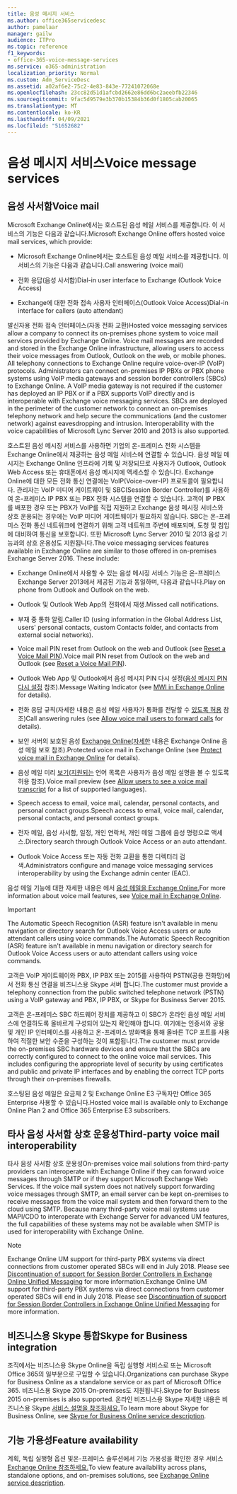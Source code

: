 ```yaml
---
title: 음성 메시지 서비스
ms.author: office365servicedesc
author: pamelaar
manager: gailw
audience: ITPro
ms.topic: reference
f1_keywords:
- office-365-voice-message-services
ms.service: o365-administration
localization_priority: Normal
ms.custom: Adm_ServiceDesc
ms.assetid: a02af6e2-75c2-4e83-843e-77241072068e
ms.openlocfilehash: 23cc82d51d1afcbd2662e86dd6bc2aeebfb22346
ms.sourcegitcommit: 9fac5d9579e3b370b15384b36d0f1805cab20065
ms.translationtype: MT
ms.contentlocale: ko-KR
ms.lasthandoff: 04/09/2021
ms.locfileid: "51652682"
---
```

# <a name="voice-message-services"></a><span data-ttu-id="185d8-102">음성 메시지 서비스</span><span class="sxs-lookup"><span data-stu-id="185d8-102">Voice message services</span></span>

## <a name="voice-mail"></a><span data-ttu-id="185d8-103">음성 사서함</span><span class="sxs-lookup"><span data-stu-id="185d8-103">Voice mail</span></span>

<span data-ttu-id="185d8-104">Microsoft Exchange Online에서는 호스트된 음성 메일 서비스를 제공합니다. 이 서비스의 기능은 다음과 같습니다.</span><span class="sxs-lookup"><span data-stu-id="185d8-104">Microsoft Exchange Online offers hosted voice mail services, which provide:</span></span>
  
- <span data-ttu-id="185d8-105">Microsoft Exchange Online에서는 호스트된 음성 메일 서비스를 제공합니다. 이 서비스의 기능은 다음과 같습니다.</span><span class="sxs-lookup"><span data-stu-id="185d8-105">Call answering (voice mail)</span></span>
    
- <span data-ttu-id="185d8-106">전화 응답(음성 사서함)</span><span class="sxs-lookup"><span data-stu-id="185d8-106">Dial-in user interface to Exchange (Outlook Voice Access)</span></span>
    
- <span data-ttu-id="185d8-107">Exchange에 대한 전화 접속 사용자 인터페이스(Outlook Voice Access)</span><span class="sxs-lookup"><span data-stu-id="185d8-107">Dial-in interface for callers (auto attendant)</span></span>
    
<span data-ttu-id="185d8-p101">발신자용 전화 접속 인터페이스(자동 전화 교환)</span><span class="sxs-lookup"><span data-stu-id="185d8-p101">Hosted voice messaging services allow a company to connect its on-premises phone system to voice mail services provided by Exchange Online. Voice mail messages are recorded and stored in the Exchange Online infrastructure, allowing users to access their voice messages from Outlook, Outlook on the web, or mobile phones. All telephony connections to Exchange Online require voice-over-IP (VoIP) protocols. Administrators can connect on-premises IP PBXs or PBX phone systems using VoIP media gateways and session border controllers (SBCs) to Exchange Online. A VoIP media gateway is not required if the customer has deployed an IP PBX or if a PBX supports VoIP directly and is interoperable with Exchange voice messaging services. SBCs are deployed in the perimeter of the customer network to connect an on-premises telephony network and help secure the communications (and the customer network) against eavesdropping and intrusion. Interoperability with the voice capabilities of Microsoft Lync Server 2010 and 2013 is also supported.</span></span>
  
<span data-ttu-id="185d8-p102">호스트된 음성 메시징 서비스를 사용하면 기업의 온-프레미스 전화 시스템을 Exchange Online에서 제공하는 음성 메일 서비스에 연결할 수 있습니다. 음성 메일 메시지는 Exchange Online 인프라에 기록 및 저장되므로 사용자가 Outlook, Outlook Web Access 또는 휴대폰에서 음성 메시지에 액세스할 수 있습니다. Exchange Online에 대한 모든 전화 통신 연결에는 VoIP(Voice-over-IP) 프로토콜이 필요합니다. 관리자는 VoIP 미디어 게이트웨이 및 SBC(Session Border Controller)를 사용하여 온-프레미스 IP PBX 또는 PBX 전화 시스템을 연결할 수 있습니다. 고객이 IP PBX를 배포한 경우 또는 PBX가 VoIP를 직접 지원하고 Exchange 음성 메시징 서비스와 상호 운용되는 경우에는 VoIP 미디어 게이트웨이가 필요하지 않습니다. SBC는 온-프레미스 전화 통신 네트워크에 연결하기 위해 고객 네트워크 주변에 배포되며, 도청 및 침입에 대비하여 통신을 보호합니다. 또한 Microsoft Lync Server 2010 및 2013 음성 기능과의 상호 운용성도 지원됩니다.</span><span class="sxs-lookup"><span data-stu-id="185d8-p102">The voice messaging services features available in Exchange Online are similar to those offered in on-premises Exchange Server 2016. These include:</span></span>
  
- <span data-ttu-id="185d8-117">Exchange Online에서 사용할 수 있는 음성 메시징 서비스 기능은 온-프레미스 Exchange Server 2013에서 제공된 기능과 동일하며, 다음과 같습니다.</span><span class="sxs-lookup"><span data-stu-id="185d8-117">Play on phone from Outlook and Outlook on the web.</span></span>
    
- <span data-ttu-id="185d8-118">Outlook 및 Outlook Web App의 전화에서 재생.</span><span class="sxs-lookup"><span data-stu-id="185d8-118">Missed call notifications.</span></span>
    
- <span data-ttu-id="185d8-119">부재 중 통화 알림.</span><span class="sxs-lookup"><span data-stu-id="185d8-119">Caller ID (using information in the Global Address List, users' personal contacts, custom Contacts folder, and contacts from external social networks).</span></span>
    
- <span data-ttu-id="185d8-120">Voice mail PIN reset from Outlook on the web and Outlook (see [Reset a Voice Mail PIN](/exchange/voice-mail-unified-messaging/set-outlook-voice-access-pin-security/reset-a-voice-mail-pin)).</span><span class="sxs-lookup"><span data-stu-id="185d8-120">Voice mail PIN reset from Outlook on the web and Outlook (see [Reset a Voice Mail PIN](/exchange/voice-mail-unified-messaging/set-outlook-voice-access-pin-security/reset-a-voice-mail-pin)).</span></span>
    
- <span data-ttu-id="185d8-121">Outlook Web App 및 Outlook에서 음성 메시지 PIN 다시 설정([음성 메시지 PIN 다시 설정](/exchange/voice-mail-unified-messaging/set-up-client-voice-mail-features/mwi-in-exchange-online) 참조).</span><span class="sxs-lookup"><span data-stu-id="185d8-121">Message Waiting Indicator (see [MWI in Exchange Online](/exchange/voice-mail-unified-messaging/set-up-client-voice-mail-features/mwi-in-exchange-online) for details).</span></span> 
    
- <span data-ttu-id="185d8-122">전화 응답 규칙(자세한 내용은 음성 메일 사용자가 통화를 전달할 수 [있도록 허용](/exchange/voice-mail-unified-messaging/set-up-client-voice-mail-features/allow-voice-mail-users-to-forward-calls) 참조)</span><span class="sxs-lookup"><span data-stu-id="185d8-122">Call answering rules (see [Allow voice mail users to forward calls](/exchange/voice-mail-unified-messaging/set-up-client-voice-mail-features/allow-voice-mail-users-to-forward-calls) for details).</span></span>
    
- <span data-ttu-id="185d8-123">보안 서버의 보호된 음성 [Exchange Online(자세한](/exchange/voice-mail-unified-messaging/set-up-client-voice-mail-features/protect-voice-mail) 내용은 Exchange Online 음성 메일 보호 참조).</span><span class="sxs-lookup"><span data-stu-id="185d8-123">Protected voice mail in Exchange Online (see [Protect voice mail in Exchange Online](/exchange/voice-mail-unified-messaging/set-up-client-voice-mail-features/protect-voice-mail) for details).</span></span>
    
- <span data-ttu-id="185d8-124">음성 메일 미리 [보기(지원되는](/exchange/voice-mail-unified-messaging/set-up-client-voice-mail-features/allow-users-to-see-a-voice-mail-transcript) 언어 목록은 사용자가 음성 메일 설명을 볼 수 있도록 허용 참조).</span><span class="sxs-lookup"><span data-stu-id="185d8-124">Voice mail preview (see [Allow users to see a voice mail transcript](/exchange/voice-mail-unified-messaging/set-up-client-voice-mail-features/allow-users-to-see-a-voice-mail-transcript) for a list of supported languages).</span></span>
    
- <span data-ttu-id="185d8-125">Speech access to email, voice mail, calendar, personal contacts, and personal contact groups.</span><span class="sxs-lookup"><span data-stu-id="185d8-125">Speech access to email, voice mail, calendar, personal contacts, and personal contact groups.</span></span>
    
- <span data-ttu-id="185d8-126">전자 메일, 음성 사서함, 일정, 개인 연락처, 개인 메일 그룹에 음성 명령으로 액세스.</span><span class="sxs-lookup"><span data-stu-id="185d8-126">Directory search through Outlook Voice Access or an auto attendant.</span></span>
    
- <span data-ttu-id="185d8-127">Outlook Voice Access 또는 자동 전화 교환을 통한 디렉터리 검색.</span><span class="sxs-lookup"><span data-stu-id="185d8-127">Administrators configure and manage voice messaging services interoperability by using the Exchange admin center (EAC).</span></span>
    
<span data-ttu-id="185d8-128">음성 메일 기능에 대한 자세한 내용은 에서 [음성 메일을 Exchange Online.](/exchange/voice-mail-unified-messaging/voice-mail-unified-messaging)</span><span class="sxs-lookup"><span data-stu-id="185d8-128">For more information about voice mail features, see [Voice mail in Exchange Online](/exchange/voice-mail-unified-messaging/voice-mail-unified-messaging).</span></span>
  
> [!IMPORTANT]
> <span data-ttu-id="185d8-129">The Automatic Speech Recognition (ASR) feature isn't available in menu navigation or directory search for Outlook Voice Access users or auto attendant callers using voice commands.</span><span class="sxs-lookup"><span data-stu-id="185d8-129">The Automatic Speech Recognition (ASR) feature isn't available in menu navigation or directory search for Outlook Voice Access users or auto attendant callers using voice commands.</span></span> 
>
> <span data-ttu-id="185d8-130">고객은 VoIP 게이트웨이와 PBX, IP PBX 또는 2015를 사용하여 PSTN(공용 전화망)에서 전화 통신 연결을 비즈니스용 Skype 서버 합니다.</span><span class="sxs-lookup"><span data-stu-id="185d8-130">The customer must provide a telephony connection from the public switched telephone network (PSTN) using a VoIP gateway and PBX, IP PBX, or Skype for Business Server 2015.</span></span> 
>
> <span data-ttu-id="185d8-p103">고객은 온-프레미스 SBC 하드웨어 장치를 제공하고 이 SBC가 온라인 음성 메일 서비스에 연결하도록 올바르게 구성되어 있는지 확인해야 합니다. 여기에는 인증서와 공용 및 개인 IP 인터페이스를 사용하고 온-프레미스 방화벽을 통해 올바른 TCP 포트를 사용하여 적절한 보안 수준을 구성하는 것이 포함됩니다.</span><span class="sxs-lookup"><span data-stu-id="185d8-p103">The customer must provide the on-premises SBC hardware devices and ensure that the SBCs are correctly configured to connect to the online voice mail services. This includes configuring the appropriate level of security by using certificates and public and private IP interfaces and by enabling the correct TCP ports through their on-premises firewalls.</span></span> 
>
> <span data-ttu-id="185d8-133">호스팅된 음성 메일은 요금제 2 및 Exchange Online E3 구독자만 Office 365 Enterprise 사용할 수 있습니다.</span><span class="sxs-lookup"><span data-stu-id="185d8-133">Hosted voice mail is available only to Exchange Online Plan 2 and Office 365 Enterprise E3 subscribers.</span></span> 
  
## <a name="third-party-voice-mail-interoperability"></a><span data-ttu-id="185d8-134">타사 음성 사서함 상호 운용성</span><span class="sxs-lookup"><span data-stu-id="185d8-134">Third-party voice mail interoperability</span></span>

<span data-ttu-id="185d8-p104">타사 음성 사서함 상호 운용성</span><span class="sxs-lookup"><span data-stu-id="185d8-p104">On-premises voice mail solutions from third-party providers can interoperate with Exchange Online if they can forward voice messages through SMTP or if they support Microsoft Exchange Web Services. If the voice mail system does not natively support forwarding voice messages through SMTP, an email server can be kept on-premises to receive messages from the voice mail system and then forward them to the cloud using SMTP. Because many third-party voice mail systems use MAPI/CDO to interoperate with Exchange Server for advanced UM features, the full capabilities of these systems may not be available when SMTP is used for interoperability with Exchange Online.</span></span>
  
> [!NOTE]
> <span data-ttu-id="185d8-p105">Exchange Online UM support for third-party PBX systems via direct connections from customer operated SBCs will end in July 2018. Please see [Discontinuation of support for Session Border Controllers in Exchange Online Unified Messaging](https://techcommunity.microsoft.com/t5/Exchange-Team-Blog/Discontinuation-of-support-for-Session-Border-Controllers-in/ba-p/607117) for more information.</span><span class="sxs-lookup"><span data-stu-id="185d8-p105">Exchange Online UM support for third-party PBX systems via direct connections from customer operated SBCs will end in July 2018. Please see [Discontinuation of support for Session Border Controllers in Exchange Online Unified Messaging](https://techcommunity.microsoft.com/t5/Exchange-Team-Blog/Discontinuation-of-support-for-Session-Border-Controllers-in/ba-p/607117) for more information.</span></span> 
  
## <a name="skype-for-business-integration"></a><span data-ttu-id="185d8-140">비즈니스용 Skype 통합</span><span class="sxs-lookup"><span data-stu-id="185d8-140">Skype for Business integration</span></span>

<span data-ttu-id="185d8-141">조직에서는 비즈니스용 Skype Online을 독립 실행형 서비스로 또는 Microsoft Office 365의 일부분으로 구입할 수 있습니다.</span><span class="sxs-lookup"><span data-stu-id="185d8-141">Organizations can purchase Skype for Business Online as a standalone service or as part of Microsoft Office 365.</span></span> <span data-ttu-id="185d8-142">비즈니스용 Skype 2015 On-premises도 지원됩니다.</span><span class="sxs-lookup"><span data-stu-id="185d8-142">Skype for Business 2015 on-premises is also supported.</span></span> <span data-ttu-id="185d8-143">온라인 비즈니스용 Skype 자세한 내용은 비즈니스용 Skype [서비스 설명을 참조하세요.](../skype-for-business-online-service-description/skype-for-business-online-service-description.md)</span><span class="sxs-lookup"><span data-stu-id="185d8-143">To learn more about Skype for Business Online, see [Skype for Business Online service description](../skype-for-business-online-service-description/skype-for-business-online-service-description.md).</span></span>
  
## <a name="feature-availability"></a><span data-ttu-id="185d8-144">기능 가용성</span><span class="sxs-lookup"><span data-stu-id="185d8-144">Feature availability</span></span>

<span data-ttu-id="185d8-145">계획, 독립 실행형 옵션 및온-프레미스 솔루션에서 기능 가용성을 확인한 경우 서비스 [Exchange Online 참조하세요.](exchange-online-service-description.md)</span><span class="sxs-lookup"><span data-stu-id="185d8-145">To view feature availability across plans, standalone options, and on-premises solutions, see [Exchange Online service description](exchange-online-service-description.md).</span></span>
